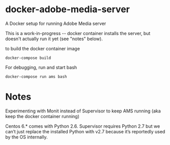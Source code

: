 # docker-adobe-media-server
A Docker setup for running Adobe Media server

This is a work-in-progress -- docker container installs the server, but
doesn't actually run it yet (see "notes" below).

to build the docker container image
```
docker-compose build
```

For debugging, run and start bash
```
docker-compose run ams bash
```


# Notes

Experimenting with Monit instead of Supervisor to keep AMS running 
(aka keep the docker container running)

Centos 6.* comes with Python 2.6. Supervisor requires Python 2.7 but we can’t just replace the installed Python with v2.7 because it’s reportedly used by the OS internally.


